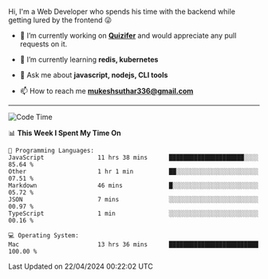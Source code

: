 Hi, I'm a Web Developer who spends his time with the backend while getting lured by the frontend 😜

- 🔭 I’m currently working on **[Quizifer](https://github.com/SutharMukesh/Quizifer/)** and would appreciate any pull requests on it.

- 🌱 I’m currently learning **redis, kubernetes**

- 💬 Ask me about **javascript, nodejs, CLI tools**

- 📫 How to reach me **mukeshsuthar336@gmail.com**

---
<!--START_SECTION:waka-->
![Code Time](http://img.shields.io/badge/Code%20Time-2%2C918%20hrs%2026%20mins-blue)

📊 **This Week I Spent My Time On** 

```text
💬 Programming Languages: 
JavaScript               11 hrs 38 mins      █████████████████████░░░░   85.64 % 
Other                    1 hr 1 min          ██░░░░░░░░░░░░░░░░░░░░░░░   07.51 % 
Markdown                 46 mins             █░░░░░░░░░░░░░░░░░░░░░░░░   05.72 % 
JSON                     7 mins              ░░░░░░░░░░░░░░░░░░░░░░░░░   00.97 % 
TypeScript               1 min               ░░░░░░░░░░░░░░░░░░░░░░░░░   00.16 % 

💻 Operating System: 
Mac                      13 hrs 36 mins      █████████████████████████   100.00 % 
```


 Last Updated on 22/04/2024 00:22:02 UTC
<!--END_SECTION:waka-->
